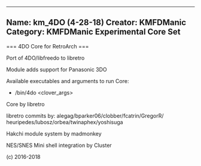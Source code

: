 -----------------------
Name: km_4DO (4-28-18)
Creator: KMFDManic
Category: KMFDManic Experimental Core Set
-----------------------
=== 4DO Core for RetroArch ===

Port of 4DO/libfreedo to libretro

Module adds support for Panasonic 3DO

Available executables and arguments to run Core:
- /bin/4do <rom> <clover_args>

Core by libretro

libretro commits by: alegag/bparker06/clobber/fcatrin/GregorR/
heuripedes/lubosz/orbea/twinaphex/yoshisuga

Hakchi module system by madmonkey

NES/SNES Mini shell integration by Cluster

(c) 2016-2018
